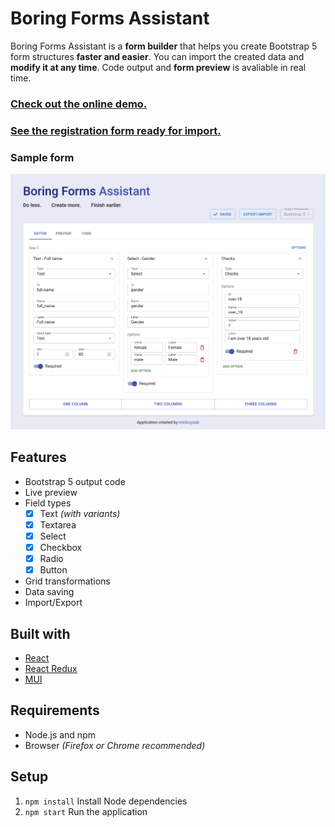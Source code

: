 # Boring Forms Assistant

Boring Forms Assistant is a **form builder** that helps you create Bootstrap 5 form structures **faster and easier**. You can import the created data and **modify it at any time**. Code output and **form preview** is avaliable in real time.

### [Check out the online demo.](https://mickrzyzak.github.io/boring-forms-assistant/)

### [See the registration form ready for import.](examples/registration-form.json)

### Sample form
![Screenshot](screenshot.png)

## Features
- Bootstrap 5 output code
- Live preview
- Field types
  - [x] Text *(with variants)*
  - [x] Textarea
  - [x] Select
  - [x] Checkbox
  - [x] Radio
  - [x] Button
- Grid transformations
- Data saving
- Import/Export

## Built with
- [React](https://github.com/facebook/react)
- [React Redux](https://github.com/reduxjs/react-redux)
- [MUI](https://github.com/mui/material-ui)

## Requirements
- Node.js and npm
- Browser *(Firefox or Chrome recommended)*

## Setup
1. `npm install` Install Node dependencies
2. `npm start` Run the application
